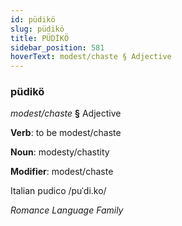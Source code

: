 ```yaml
---
id: püdikö
slug: püdikö
title: PÜDİKÖ
sidebar_position: 581
hoverText: modest/chaste § Adjective
---
```


### püdikö

*modest/chaste* **§** Adjective

**Verb**: to be modest/chaste

**Noun**: modesty/chastity

**Modifier**: modest/chaste

Italian pudico /puˈdi.ko/

*Romance Language Family*